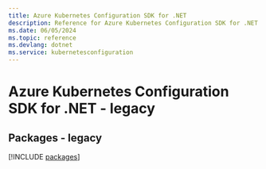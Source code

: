 ```yaml
---
title: Azure Kubernetes Configuration SDK for .NET
description: Reference for Azure Kubernetes Configuration SDK for .NET
ms.date: 06/05/2024
ms.topic: reference
ms.devlang: dotnet
ms.service: kubernetesconfiguration
---
```

# Azure Kubernetes Configuration SDK for .NET - legacy
## Packages - legacy
[!INCLUDE [packages](kubernetes-configuration-index.md)]